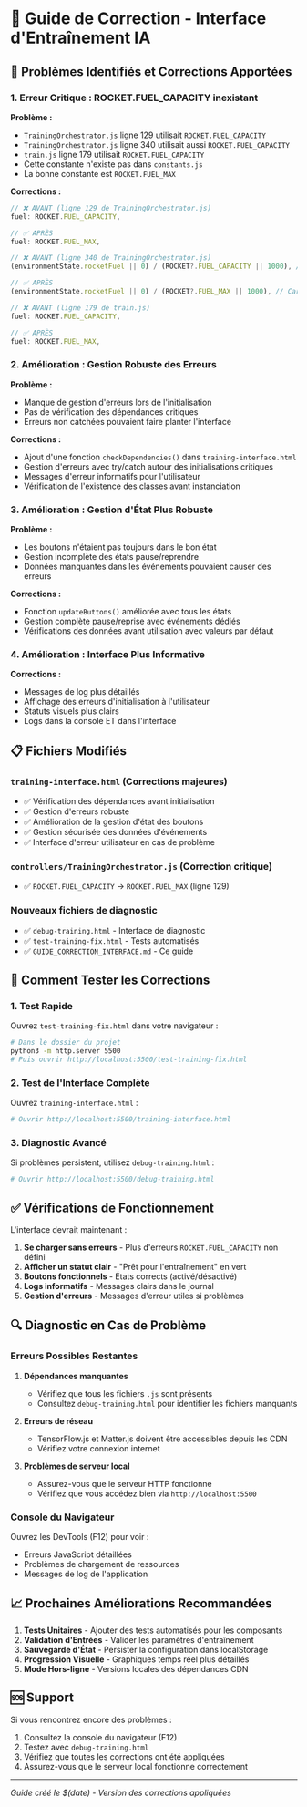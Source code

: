 # 🔧 Guide de Correction - Interface d'Entraînement IA

## 🚨 Problèmes Identifiés et Corrections Apportées

### 1. **Erreur Critique : ROCKET.FUEL_CAPACITY inexistant**

**Problème :** 
- `TrainingOrchestrator.js` ligne 129 utilisait `ROCKET.FUEL_CAPACITY`
- `TrainingOrchestrator.js` ligne 340 utilisait aussi `ROCKET.FUEL_CAPACITY`
- `train.js` ligne 179 utilisait `ROCKET.FUEL_CAPACITY`
- Cette constante n'existe pas dans `constants.js`
- La bonne constante est `ROCKET.FUEL_MAX`

**Corrections :**
```javascript
// ❌ AVANT (ligne 129 de TrainingOrchestrator.js)
fuel: ROCKET.FUEL_CAPACITY,

// ✅ APRÈS
fuel: ROCKET.FUEL_MAX,

// ❌ AVANT (ligne 340 de TrainingOrchestrator.js)
(environmentState.rocketFuel || 0) / (ROCKET?.FUEL_CAPACITY || 1000), // Carburant normalisé

// ✅ APRÈS
(environmentState.rocketFuel || 0) / (ROCKET?.FUEL_MAX || 1000), // Carburant normalisé

// ❌ AVANT (ligne 179 de train.js)
fuel: ROCKET.FUEL_CAPACITY,

// ✅ APRÈS
fuel: ROCKET.FUEL_MAX,
```

### 2. **Amélioration : Gestion Robuste des Erreurs**

**Problème :**
- Manque de gestion d'erreurs lors de l'initialisation
- Pas de vérification des dépendances critiques
- Erreurs non catchées pouvaient faire planter l'interface

**Corrections :**
- Ajout d'une fonction `checkDependencies()` dans `training-interface.html`
- Gestion d'erreurs avec try/catch autour des initialisations critiques
- Messages d'erreur informatifs pour l'utilisateur
- Vérification de l'existence des classes avant instanciation

### 3. **Amélioration : Gestion d'État Plus Robuste**

**Problème :**
- Les boutons n'étaient pas toujours dans le bon état
- Gestion incomplète des états pause/reprendre
- Données manquantes dans les événements pouvaient causer des erreurs

**Corrections :**
- Fonction `updateButtons()` améliorée avec tous les états
- Gestion complète pause/reprise avec événements dédiés
- Vérifications des données avant utilisation avec valeurs par défaut

### 4. **Amélioration : Interface Plus Informative**

**Corrections :**
- Messages de log plus détaillés
- Affichage des erreurs d'initialisation à l'utilisateur
- Statuts visuels plus clairs
- Logs dans la console ET dans l'interface

## 📋 Fichiers Modifiés

### `training-interface.html` (Corrections majeures)
- ✅ Vérification des dépendances avant initialisation
- ✅ Gestion d'erreurs robuste
- ✅ Amélioration de la gestion d'état des boutons
- ✅ Gestion sécurisée des données d'événements
- ✅ Interface d'erreur utilisateur en cas de problème

### `controllers/TrainingOrchestrator.js` (Correction critique)
- ✅ `ROCKET.FUEL_CAPACITY` → `ROCKET.FUEL_MAX` (ligne 129)

### Nouveaux fichiers de diagnostic
- ✅ `debug-training.html` - Interface de diagnostic
- ✅ `test-training-fix.html` - Tests automatisés
- ✅ `GUIDE_CORRECTION_INTERFACE.md` - Ce guide

## 🧪 Comment Tester les Corrections

### 1. Test Rapide
Ouvrez `test-training-fix.html` dans votre navigateur :
```bash
# Dans le dossier du projet
python3 -m http.server 5500
# Puis ouvrir http://localhost:5500/test-training-fix.html
```

### 2. Test de l'Interface Complète
Ouvrez `training-interface.html` :
```bash
# Ouvrir http://localhost:5500/training-interface.html
```

### 3. Diagnostic Avancé
Si problèmes persistent, utilisez `debug-training.html` :
```bash
# Ouvrir http://localhost:5500/debug-training.html
```

## ✅ Vérifications de Fonctionnement

L'interface devrait maintenant :

1. **Se charger sans erreurs** - Plus d'erreurs `ROCKET.FUEL_CAPACITY` non défini
2. **Afficher un statut clair** - "Prêt pour l'entraînement" en vert
3. **Boutons fonctionnels** - États corrects (activé/désactivé)
4. **Logs informatifs** - Messages clairs dans le journal
5. **Gestion d'erreurs** - Messages d'erreur utiles si problèmes

## 🔍 Diagnostic en Cas de Problème

### Erreurs Possibles Restantes

1. **Dépendances manquantes**
   - Vérifiez que tous les fichiers `.js` sont présents
   - Consultez `debug-training.html` pour identifier les fichiers manquants

2. **Erreurs de réseau**
   - TensorFlow.js et Matter.js doivent être accessibles depuis les CDN
   - Vérifiez votre connexion internet

3. **Problèmes de serveur local**
   - Assurez-vous que le serveur HTTP fonctionne
   - Vérifiez que vous accédez bien via `http://localhost:5500`

### Console du Navigateur
Ouvrez les DevTools (F12) pour voir :
- Erreurs JavaScript détaillées
- Problèmes de chargement de ressources
- Messages de log de l'application

## 📈 Prochaines Améliorations Recommandées

1. **Tests Unitaires** - Ajouter des tests automatisés pour les composants
2. **Validation d'Entrées** - Valider les paramètres d'entraînement
3. **Sauvegarde d'État** - Persister la configuration dans localStorage
4. **Progression Visuelle** - Graphiques temps réel plus détaillés
5. **Mode Hors-ligne** - Versions locales des dépendances CDN

## 🆘 Support

Si vous rencontrez encore des problèmes :

1. Consultez la console du navigateur (F12)
2. Testez avec `debug-training.html`
3. Vérifiez que toutes les corrections ont été appliquées
4. Assurez-vous que le serveur local fonctionne correctement

---

*Guide créé le $(date) - Version des corrections appliquées* 